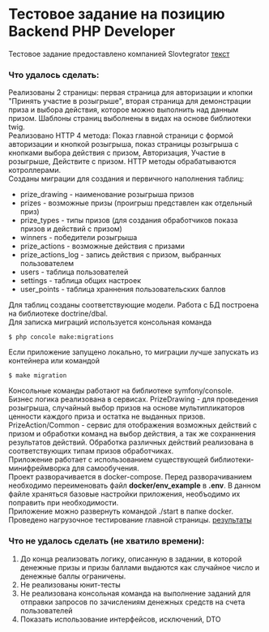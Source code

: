 Тестовое задание на позицию Backend PHP Developer
=================================================

Тестовое задание предоставлено компанией Slovtegrator [текст](/test_task/Slotegrator/test%20task%20PHP%20Developer%20GA.pdf)  

### Что удалось сделать:

Реализованы 2 страницы: первая страница для авторизации и кпопки "Принять участие в розыгрыше", вторая страница для демонстрации приза и выбора действия, которое можно выполнить над данным призом. Шаблоны страниц выболнены в видах на основе библиотеки twig.  
Реализовано HTTP 4 метода: Показ главной страници с формой авторизации и кнопкой розыгрыша, показ страницы розыгрыша с кнопками выбора действия с призом, Авторизация, Участие в розыгрыше, Действите с призом. HTTP методы обрабатываются котроллерами.  
Созданы миграции для создания и первичного наполнения таблиц:
* prize_drawing - наименование розыгрыша призов
* prizes - возможные призы (проигрыш представлен как отдельный приз)
* prize_types - типы призов (для создания обработчиков показа призов и действий с призом)
* winners - победители розыгрыша
* prize_actions - возможные действия с призами
* prize_actions_log - запись действия с призом, выбранных пользователем
* users - таблица пользователей
* settings - таблица общих настроек
* user_points - таблица храннения пользовательских баллов  

Для таблиц созданы соответствующие модели. Работа с БД построена на библиотеке doctrine/dbal.  
Для записка миграций используется консольная команда  

    $ php concole make:migrations  

Если приложение запущено локально, то миграции лучше запускать из контейнера или командой  

    $ make migration

Консольные команды работают на библиотеке symfony/console.  
Бизнес логика реализована в сервисах. PrizeDrawing - для проведения розыгрыша, случайный выбор призов на основе мультипликаторов ценности каждого приза и остатка не выданных призов. PrizeAction/Common - сервис для отображения возможных действий с призом и обработки команд на выбор действия, а так же сохраннения результатов действий. Обработка различных действий реализована в соответствующих типам призов обработчиках.  
Приложение работает с использованием существующей библиотеки-минифреймворка для самообучения.  
Проект разворачивается в docker-compose. Перед разворачиванием необходимо переименовать файл **docker/env_example** в **.env**. В данном файле храняться базовые настройки приложения, необъодимо их поправить при необходимости.  
Приложение можно развернуть командой ./start в папке docker.  
Проведено нагрузочное тестирование главной страницы. [результаты](/test_task/Slotegrator/ApacheBench%2002-08-22.txt)

### Что не удалось сделать (не хватило времени):

1. До конца реализовать логику, описанную в задании, в которой денежные призы и призы баллами выдаются как случайное число и денежные баллы ограничены.
2. Не реализованы юнит-тесты
3. Не реализована консольная команда на выполнение заданий для отправки запросов по зачислениям денежных средств на счета пользователей
4. Показать использование интерфейсов, исключений, DTO
